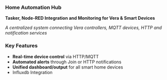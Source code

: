 ### **Home Automation Hub**  
**Tasker, Node-RED Integration and Monitoring for Vera & Smart Devices**  

*A centralized system connecting Vera controllers, MQTT devices, HTTP and notification services*  


### **Key Features**  
- **Real-time device control** via HTTP/MQTT  
- **Automated alerts** through Join or HTTP notifications  
- **Unified dashboard/output** for all smart home devices  
- Influxdb Integration
